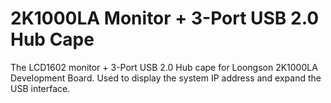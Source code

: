 # 2K1000LA Monitor + 3-Port USB 2.0 Hub Cape

The LCD1602 monitor + 3-Port USB 2.0 Hub cape for Loongson 2K1000LA Development Board. Used to display the system IP address and expand the USB interface.
